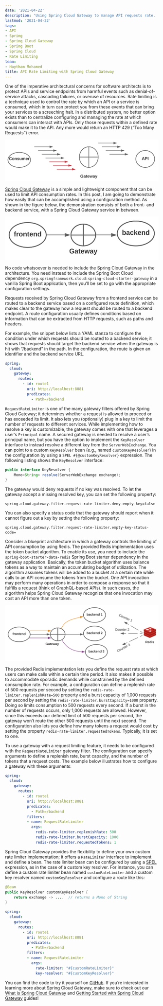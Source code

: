 ```yaml
---
date: '2021-04-22'
description: 'Using Spring Cloud Gateway to manage API requests rate. '
lastmod: '2021-04-22'
tags:
- API
- Spring
- Spring Cloud Gateway
- Spring Boot
- Spring Cloud
- Rate Limiting
team:
- Haytham Mohamed
title: API Rate Limiting with Spring Cloud Gateway
---
```


One of the imperative architectural concerns for software architects is to protect APIs and service endpoints from harmful events such as denial-of-service attacks, cascading failures, or overuse of resources. Rate limiting is a technique used to control the rate by which an API or a service is consumed, which in turn can protect you from these events that can bring your services to a screeching halt. In a distributed system, no better option exists than to centralize configuring and managing the rate at which consumers can interact with APIs. Only those requests within a defined rate would make it to the API. Any more would return an HTTP 429 (“Too Many Requests”) error.

![An example how a gateway between the consumer and an API can help limit the number of requests the API is serving](images/rate-limit-1.svg#diagram)

[Spring Cloud Gateway](https://spring.io/projects/spring-cloud-gateway) is a simple and lightweight component that can be used to limit API consumption rates. In this post, I am going to demonstrate how easily that can be accomplished using a configuration method. As shown in the figure below, the demonstration consists of both a front- and backend service, with a Spring Cloud Gateway service in between.

![The gateway can sit between the frontend and the backend to help manage the traffic between the two](images/backend-gateway-frontend.svg#diagram)

No code whatsoever is needed to include the Spring Cloud Gateway in the architecture. You need instead to include the Spring Boot Cloud dependency `org.springframework.cloud:spring-cloud-starter-gateway` in a vanilla Spring Boot application, then you’ll be set to go with the appropriate configuration settings.

Requests received by Spring Cloud Gateway from a frontend service can be routed to a backend service based on a configured route definition, which makes clear to the gateway how a request should be routed to a backend endpoint. A route configuration usually defines conditions based on information that can be extracted from HTTP requests, such as paths and headers.

For example, the snippet below lists a YAML stanza to configure the condition under which requests should be routed to a backend service; it shows that requests should target the backend service when the gateway is hit with “/backend” in the path. In the configuration, the route is given an identifier and the backend service URL.

```yaml
spring:
  cloud:
    gateway:
      routes:
        - id: route1
          uri: http://localhost:8081
          predicates:
            - Path=/backend
```

`RequestRateLimiter` is one of the many gateway filters offered by Spring Cloud Gateway; it determines whether a request is allowed to proceed or has exceeded its limit. It also lets you (optionally) plug in a key to limit the number of requests to different services. While implementing how to resolve a key is customizable, the gateway comes with one that leverages a user’s `Principal` name. A secured gateway is needed to resolve a user’s principal name, but you have the option to implement the `KeyResolver` interface to instead resolve a different key from the `ServerWebExchange`. You can point to a custom `KeyResolver` bean (e.g., named `customKeyResolver`) in the configuration by using a `SPEL #{@customKeyResolver}` expression. The following listing shows the `KeyResolver` interface:

```java
public interface KeyResolver {
    Mono<String> resolve(ServerWebExchange exchange);
}
```

The gateway would deny requests if no key was resolved. To let the gateway accept a missing resolved key, you can set the following property:

```
spring.cloud.gateway.filter.request-rate-limiter.deny-empty-key=false
```

You can also specify a status code that the gateway should report when it cannot figure out a key by setting the following property:

```
spring.cloud.gateway.filter.request-rate-limiter.empty-key-status-code=
```

Consider a blueprint architecture in which a gateway controls the limiting of API consumption by using Redis. The provided Redis implementation uses the token bucket algorithm. To enable its use, you need to include the `spring-boot-starter-data-redis` Spring Boot starter dependency in the gateway application. Basically, the token bucket algorithm uses balance tokens as a way to maintain an accumulating budget of utilization. The algorithm assumes tokens will be added to a bucket at a certain rate while calls to an API consume the tokens from the bucket. One API invocation may perform many operations in order to compose a response so that it fulfills a request (think of GraphQL-based APIs). In such cases, the algorithm helps Spring Cloud Gateway recognize that one invocation may cost an API more than one token.

![An example of how Redis can be used to keep track of how many requests are being sent to the backend, which can work together with the gateway](images/redis-rate-limiting.svg#diagram)

The provided Redis implementation lets you define the request rate at which users can make calls within a certain time period. It also makes it possible to accommodate sporadic demands while constrained by the defined consumption rate. For example, a configuration can define a replenish rate of 500 requests per second by setting the `redis-rate-limiter.replenishRate=500` property and a burst capacity of 1,000 requests per second by setting the `redis-rate-limiter.burstCapacity=1000` property. Doing so limits consumption to 500 requests every second. If a burst in the number of requests occurs, only 1,000 requests are allowed. However, since this exceeds our defined limit of 500 requests per second, the gateway won’t route the other 500 requests until the next second. The configuration also lets you define how many tokens a request would cost by setting the property `redis-rate-limiter.requestedTokens`. Typically, it is set to one.

To use a gateway with a request limiting feature, it needs to be configured with the `RequestRateLimiter` gateway filter. The configuration can specify arguments to define a replenish rate, burst capacity, and the number of tokens that a request costs. The example below illustrates how to configure a gateway with these arguments:

```yaml
spring:
  cloud:
    gateway:
      routes:
        - id: route1
          uri: http://localhost:8081
          predicates:
            - Path=/backend
          filters:
          - name: RequestRateLimiter
            args:
              redis-rate-limiter.replenishRate: 500
              redis-rate-limiter.burstCapacity: 1000
              redis-rate-limiter.requestedTokens: 1
```

Spring Cloud Gateway provides the flexibility to define your own custom rate limiter implementation; it offers a `RateLimiter` interface to implement and define a bean. The rate limiter bean can be configured by using a [SPEL](https://docs.spring.io/spring-integration/reference/html/spel.html) expression, as in the case of a custom key resolver. For instance, you can define a custom rate limiter bean named `customRateLimiter` and a custom key resolver named `customKeyResolver` and configure a route like this:

```java
@Bean
public KeyResolver customKeyResolver {
	return exchange -> ....  // returns a Mono of String
}
```

```yaml
spring:
  cloud:
    gateway:
      routes:
        - id: route1
          uri: http://localhost:8081
          predicates:
            - Path=/backend
          filters:
          - name: RequestRateLimiter
            args:
              rate-limiter: "#{customRateLimiter}"
              key-resolver: "#{customKeyResolver}"
```

You can find the code to try it yourself on [GitHub](https://github.com/Haybu/blog-spring-cloud-gateway/tree/rate-limiting). If you’re interested in learning more about Spring Cloud Gateway, make sure to check out our [What is Spring Cloud Gateway](/guides/spring/scg-what-is/) and [Getting Started with Spring Cloud Gateway](/guides/spring/scg-gs/) guides!